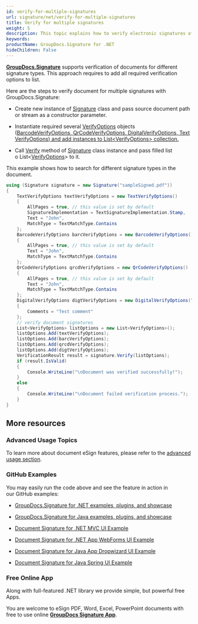 ```yaml
---
id: verify-for-multiple-signatures
url: signature/net/verify-for-multiple-signatures
title: Verify for multiple signatures
weight: 5
description: This topic explains how to verify electronic signatures of various types with GroupDocs.Signature API.
keywords: 
productName: GroupDocs.Signature for .NET
hideChildren: False
---
```

[**GroupDocs.Signature**](https://products.groupdocs.com/signature/net) supports verification of documents for different signature types. This approach requires to add all required verification options to list.

Here are the steps to verify document for multiple signatures with GroupDocs.Signature:

*   Create new instance of [Signature](https://apireference.groupdocs.com/net/signature/groupdocs.signature/signature) class and pass source document path or stream as a constructor parameter.
    
*   Instantiate required several [VerifyOptions](https://apireference.groupdocs.com/net/signature/groupdocs.signature.options/verifyoptions) objects ([BarcodeVerifyOptions](https://apireference.groupdocs.com/net/signature/groupdocs.signature.options/barcodeverifyoptions)[, ](https://apireference.groupdocs.com/net/signature/groupdocs.signature.options/barcodesearchoptions)[QrCodeVerifyOptions](https://apireference.groupdocs.com/net/signature/groupdocs.signature.options/qrcodeverifyoptions)[, ](https://apireference.groupdocs.com/net/signature/groupdocs.signature.options/qrcodesearchoptions)[DigitalVerifyOptions,](https://apireference.groupdocs.com/net/signature/groupdocs.signature.options/digitalverifyoptions)[ ](https://apireference.groupdocs.com/net/signature/groupdocs.signature.options/qrcodesearchoptions)[TextVerifyOptions](https://apireference.groupdocs.com/net/signature/groupdocs.signature.options/textverifyoptions)[) and add instances to List<](https://apireference.groupdocs.com/net/signature/groupdocs.signature.options/qrcodesearchoptions)[VerifyOptions](https://apireference.groupdocs.com/net/signature/groupdocs.signature.options/verifyoptions)[\> collection.  
    ](https://apireference.groupdocs.com/net/signature/groupdocs.signature.options/qrcodesearchoptions)
    
*   Call [Verify](https://apireference.groupdocs.com/net/signature/groupdocs.signature/signature/methods/verify) method of [Signature](https://apireference.groupdocs.com/net/signature/groupdocs.signature/signature) class instance and pass filled list o List<[VerifyOptions](https://apireference.groupdocs.com/net/signature/groupdocs.signature.options/verifyoptions)\> to it.   
      
    

This example shows how to search for different signature types in the document.

```csharp
using (Signature signature = new Signature("sampleSigned.pdf"))
{
    TextVerifyOptions textVerifyOptions = new TextVerifyOptions()
    {
        AllPages = true, // this value is set by default
        SignatureImplementation = TextSignatureImplementation.Stamp,
        Text = "John",
        MatchType = TextMatchType.Contains
    };
    BarcodeVerifyOptions barcVerifyOptions = new BarcodeVerifyOptions()
    {
        AllPages = true, // this value is set by default
        Text = "John",
        MatchType = TextMatchType.Contains
    };
    QrCodeVerifyOptions qrcdVerifyOptions = new QrCodeVerifyOptions()
    {
        AllPages = true, // this value is set by default
        Text = "John",
        MatchType = TextMatchType.Contains
    };
    DigitalVerifyOptions digtVerifyOptions = new DigitalVerifyOptions("certificate.pdf")
    {
        Comments = "Test comment"
    };
    // verify document signatures
    List<VerifyOptions> listOptions = new List<VerifyOptions>();
    listOptions.Add(textVerifyOptions);
    listOptions.Add(barcVerifyOptions);
    listOptions.Add(qrcdVerifyOptions);
    listOptions.Add(digtVerifyOptions);
    VerificationResult result = signature.Verify(listOptions);
    if (result.IsValid)
    {
        Console.WriteLine("\nDocument was verified successfully!");
    }
    else
    {
        Console.WriteLine("\nDocument failed verification process.");
    }
}
```

## More resources

### Advanced Usage Topics

To learn more about document eSign features, please refer to the [advanced usage section](Advanced%2Busage.html).

### GitHub Examples 

You may easily run the code above and see the feature in action in our GitHub examples:

*   [GroupDocs.Signature for .NET examples, plugins, and showcase](https://github.com/groupdocs-signature/GroupDocs.Signature-for-.NET)
    
*   [GroupDocs.Signature for Java examples, plugins, and showcase](https://github.com/groupdocs-signature/GroupDocs.Signature-for-Java)
    
*   [Document Signature for .NET MVC UI Example](https://github.com/groupdocs-signature/GroupDocs.Signature-for-.NET-MVC) 
    
*   [Document Signature for .NET App WebForms UI Example](https://github.com/groupdocs-signature/GroupDocs.Signature-for-.NET-WebForms)
    
*   [Document Signature for Java App Dropwizard UI Example](https://github.com/groupdocs-signature/GroupDocs.Signature-for-Java-Dropwizard)
    
*   [Document Signature for Java Spring UI Example](https://github.com/groupdocs-signature/GroupDocs.Signature-for-Java-Spring)
    

### Free Online App 

Along with full-featured .NET library we provide simple, but powerful free Apps.

You are welcome to eSign PDF, Word, Excel, PowerPoint documents with free to use online **[GroupDocs Signature App](https://products.groupdocs.app/signature)**.
